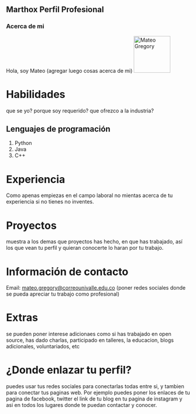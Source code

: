 ## Marthox Perfil Profesional

### Acerca de mi

Hola, soy Mateo (agregar luego cosas acerca de mi)
<img src="https://scontent.fclo2-1.fna.fbcdn.net/v/t1.0-9/43628278_2202401013168648_6008565436428320768_n.jpg?_nc_cat=102&_nc_ht=scontent.fclo2-1.fna&oh=03402aaaf4e5174e6b6bb8325660f45d&oe=5CF5087D" alt="Mateo Gregory" style="width:100px;height:100px;">

# Habilidades
que se yo? porque soy requerido? que ofrezco a la industria?
## Lenguajes de programación
1. Python
2. Java
3. C++

# Experiencia
Como apenas empiezas en el campo laboral no mientas acerca de tu experiencia si no tienes no inventes.

# Proyectos
muestra a los demas que proyectos has hecho, en que has trabajado, así los que vean tu perfil y quieran
conocerte lo haran por tu trabajo.

# Información de contacto
Email: mateo.gregory@correounivalle.edu.co
(poner redes sociales donde se pueda apreciar tu trabajo como profesional)

# Extras
se pueden poner interese adicionaes como si has trabajado en open source, has dado charlas, participado
en talleres, la educacion, blogs adicionales, voluntariados, etc

# ¿Donde enlazar tu perfil?
puedes usar tus redes sociales para conectarlas todas entre si, y tambien para conectar tus paginas web.
Por ejemplo puedes poner los enlaces de tu pagina de facebook, twitter el link de tu blog en tu pagina de
instagram y asi en todos los lugares donde te puedan contactar y conocer.
